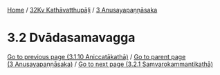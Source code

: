 
[Home](/) / [32Kv Kathāvatthupāḷi](../../32Kv.md) / [3 Anusayapaṇṇāsaka](../3.md)

# 3.2 Dvādasamavagga


[Go to previous page (3.1.10 Aniccatākathā)](3.1/3.1.10.md) / [Go to parent page (3 Anusayapaṇṇāsaka)](../3.md) / [Go to next page (3.2.1 Saṃvarokammantikathā)](3.2/3.2.1.md)


